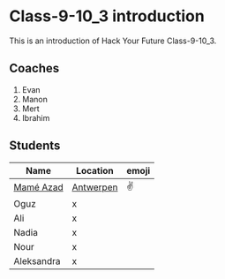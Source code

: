 # Class-9-10_3 introduction

This is an introduction of Hack Your Future Class-9-10_3.

## Coaches
1. Evan
2. Manon
3. Mert
4. Ibrahim

## Students

  Name       | Location   | emoji 
 -----------|------------| ------|
 [Mamé Azad](./mame.md)  |[Antwerpen](https://en.wikipedia.org/wiki/Antwerp) | :v:
 Oguz       | x          |       
 Ali        | x          |       
 Nadia      | x          |       
 Nour       | x          |       
 Aleksandra | x          |       




